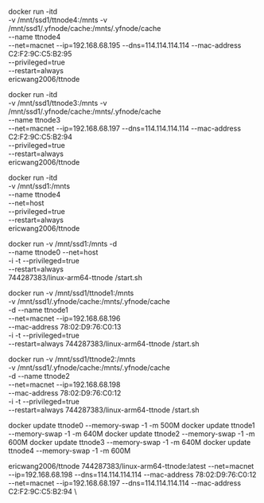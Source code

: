 docker run -itd \
  -v /mnt/ssd1/ttnode4:/mnts  -v /mnt/ssd1/.yfnode/cache:/mnts/.yfnode/cache \
  --name ttnode4 \
  --net=macnet --ip=192.168.68.195 --dns=114.114.114.114 --mac-address C2:F2:9C:C5:B2:95 \
  --privileged=true \
  --restart=always \
  ericwang2006/ttnode


docker run -itd \
  -v /mnt/ssd1/ttnode3:/mnts  -v /mnt/ssd1/.yfnode/cache:/mnts/.yfnode/cache \
  --name ttnode3 \
  --net=macnet --ip=192.168.68.197 --dns=114.114.114.114 --mac-address C2:F2:9C:C5:B2:94 \
  --privileged=true \
  --restart=always \
  ericwang2006/ttnode


docker run -itd \
  -v /mnt/ssd1:/mnts  \
  --name ttnode4 \
  --net=host \
  --privileged=true \
  --restart=always \
  ericwang2006/ttnode

docker run -v /mnt/ssd1:/mnts -d \
 --name ttnode0 --net=host \
 -i -t --privileged=true \
 --restart=always \
 744287383/linux-arm64-ttnode /start.sh  


docker run -v /mnt/ssd1/ttnode1:/mnts  \
  -v /mnt/ssd1/.yfnode/cache:/mnts/.yfnode/cache \
  -d --name ttnode1 \
  --net=macnet --ip=192.168.68.196 \
  --mac-address 78:02:D9:76:C0:13 \
  -i -t --privileged=true \
  --restart=always 744287383/linux-arm64-ttnode /start.sh

docker run -v /mnt/ssd1/ttnode2:/mnts  \
  -v /mnt/ssd1/.yfnode/cache:/mnts/.yfnode/cache \
  -d --name ttnode2 \
  --net=macnet --ip=192.168.68.198 \
  --mac-address 78:02:D9:76:C0:12 \
  -i -t --privileged=true \
  --restart=always 744287383/linux-arm64-ttnode /start.sh

docker update ttnode0 --memory-swap -1 -m 500M 
docker update ttnode1 --memory-swap -1 -m 640M 
docker update ttnode2 --memory-swap -1 -m 600M 
docker update ttnode3 --memory-swap -1 -m 640M
docker update ttnode4 --memory-swap -1 -m 600M 

  ericwang2006/ttnode
  744287383/linux-arm64-ttnode:latest
  --net=macnet --ip=192.168.68.198 --dns=114.114.114.114 --mac-address 78:02:D9:76:C0:12 \
  --net=macnet --ip=192.168.68.197 --dns=114.114.114.114 --mac-address C2:F2:9C:C5:B2:94 \